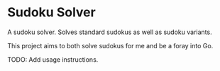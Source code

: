 # Sudoku Solver

A sudoku solver. Solves standard sudokus as well as sudoku variants.

This project aims to both solve sudokus for me and be a foray into Go.

TODO: Add usage instructions.